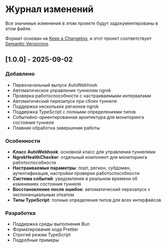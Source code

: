 # Журнал изменений

Все значимые изменения в этом проекте будут задокументированы в этом файле.

Формат основан на [Keep a Changelog](https://keepachangelog.com/en/1.0.0/),
и этот проект соответствует [Semantic Versioning](https://semver.org/spec/v2.0.0.html).

## [1.0.0] - 2025-09-02

### Добавлено
- Первоначальный выпуск AutoWebhook
- Автоматическое управление туннелем ngrok
- Проверка работоспособности с настраиваемыми интервалами
- Автоматический перезапуск при сбоях туннеля
- Поддержка нескольких регионов ngrok
- Поддержка TypeScript с полными определениями типов
- Событийно-ориентированная архитектура для мониторинга состояния туннеля
- Плавная обработка завершения работы

### Особенности
- **Класс AutoWebhook**: основной класс для управления туннелями
- **NgrokHealthChecker**: отдельный компонент для мониторинга работоспособности
- **Настраиваемые параметры**: порт, регион, субдомен, аутентификация, настройки проверки работоспособности
- **Система событий**: уведомления в реальном времени об изменениях состояния туннеля
- **Восстановление после ошибок**: автоматический перезапуск с экспоненциальным откатом
- **Типы TypeScript**: полные определения типов для всех интерфейсов

### Разработка
- Поддержка среды выполнения Bun
- Форматирование кода Prettier
- Строгий режим TypeScript
- Подробные примеры
